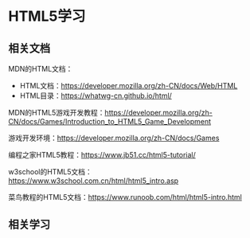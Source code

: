 # HTML5学习

## 相关文档

MDN的HTML文档：

- HTML文档：<https://developer.mozilla.org/zh-CN/docs/Web/HTML>
- HTML目录：<https://whatwg-cn.github.io/html/>

MDN的HTML5游戏开发教程：<https://developer.mozilla.org/zh-CN/docs/Games/Introduction_to_HTML5_Game_Development>

游戏开发环境：<https://developer.mozilla.org/zh-CN/docs/Games>

编程之家HTML5教程：<https://www.jb51.cc/html5-tutorial/>

w3school的HTML5文档：<https://www.w3school.com.cn/html/html5_intro.asp>

菜鸟教程的HTML5文档：<https://www.runoob.com/html/html5-intro.html>

## 相关学习

